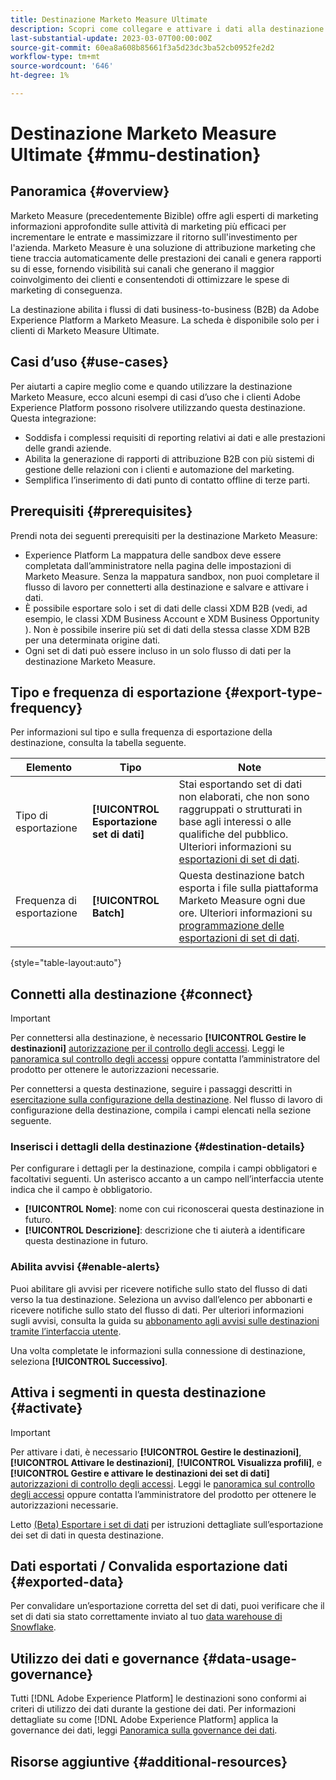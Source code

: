 ```yaml
---
title: Destinazione Marketo Measure Ultimate
description: Scopri come collegare e attivare i dati alla destinazione Marketo Measure Ultimate.
last-substantial-update: 2023-03-07T00:00:00Z
source-git-commit: 60ea8a608b85661f3a5d23dc3ba52cb0952fe2d2
workflow-type: tm+mt
source-wordcount: '646'
ht-degree: 1%

---
```



# Destinazione Marketo Measure Ultimate {#mmu-destination}

## Panoramica {#overview}

Marketo Measure (precedentemente Bizible) offre agli esperti di marketing informazioni approfondite sulle attività di marketing più efficaci per incrementare le entrate e massimizzare il ritorno sull&#39;investimento per l&#39;azienda. Marketo Measure è una soluzione di attribuzione marketing che tiene traccia automaticamente delle prestazioni dei canali e genera rapporti su di esse, fornendo visibilità sui canali che generano il maggior coinvolgimento dei clienti e consentendoti di ottimizzare le spese di marketing di conseguenza.

La destinazione abilita i flussi di dati business-to-business (B2B) da Adobe Experience Platform a Marketo Measure. La scheda è disponibile solo per i clienti di Marketo Measure Ultimate.

## Casi d’uso {#use-cases}

Per aiutarti a capire meglio come e quando utilizzare la destinazione Marketo Measure, ecco alcuni esempi di casi d’uso che i clienti Adobe Experience Platform possono risolvere utilizzando questa destinazione. Questa integrazione:

* Soddisfa i complessi requisiti di reporting relativi ai dati e alle prestazioni delle grandi aziende.
* Abilita la generazione di rapporti di attribuzione B2B con più sistemi di gestione delle relazioni con i clienti e automazione del marketing.
* Semplifica l’inserimento di dati punto di contatto offline di terze parti.

## Prerequisiti {#prerequisites}

Prendi nota dei seguenti prerequisiti per la destinazione Marketo Measure:

* Experience Platform La mappatura delle sandbox deve essere completata dall’amministratore nella pagina delle impostazioni di Marketo Measure. Senza la mappatura sandbox, non puoi completare il flusso di lavoro per connetterti alla destinazione e salvare e attivare i dati.
* È possibile esportare solo i set di dati delle classi XDM B2B (vedi, ad esempio, le classi XDM Business Account e XDM Business Opportunity ). Non è possibile inserire più set di dati della stessa classe XDM B2B per una determinata origine dati.
* Ogni set di dati può essere incluso in un solo flusso di dati per la destinazione Marketo Measure.

## Tipo e frequenza di esportazione {#export-type-frequency}

Per informazioni sul tipo e sulla frequenza di esportazione della destinazione, consulta la tabella seguente.

| Elemento | Tipo | Note |
---------|----------|---------|
| Tipo di esportazione | **[!UICONTROL Esportazione set di dati]** | Stai esportando set di dati non elaborati, che non sono raggruppati o strutturati in base agli interessi o alle qualifiche del pubblico. Ulteriori informazioni su [esportazioni di set di dati](/help/destinations/destination-types.md#dataset-export-destinations). |
| Frequenza di esportazione | **[!UICONTROL Batch]** | Questa destinazione batch esporta i file sulla piattaforma Marketo Measure ogni due ore. Ulteriori informazioni su [programmazione delle esportazioni di set di dati](/help/destinations/ui/export-datasets.md#scheduling). |

{style="table-layout:auto"}

## Connetti alla destinazione {#connect}

>[!IMPORTANT]
> 
>Per connettersi alla destinazione, è necessario **[!UICONTROL Gestire le destinazioni]** [autorizzazione per il controllo degli accessi](/help/access-control/home.md#permissions). Leggi le [panoramica sul controllo degli accessi](/help/access-control/ui/overview.md) oppure contatta l’amministratore del prodotto per ottenere le autorizzazioni necessarie.

Per connettersi a questa destinazione, seguire i passaggi descritti in [esercitazione sulla configurazione della destinazione](../../ui/connect-destination.md). Nel flusso di lavoro di configurazione della destinazione, compila i campi elencati nella sezione seguente.

### Inserisci i dettagli della destinazione {#destination-details}

Per configurare i dettagli per la destinazione, compila i campi obbligatori e facoltativi seguenti. Un asterisco accanto a un campo nell’interfaccia utente indica che il campo è obbligatorio.

* **[!UICONTROL Nome]**: nome con cui riconoscerai questa destinazione in futuro.
* **[!UICONTROL Descrizione]**: descrizione che ti aiuterà a identificare questa destinazione in futuro.

### Abilita avvisi {#enable-alerts}

Puoi abilitare gli avvisi per ricevere notifiche sullo stato del flusso di dati verso la tua destinazione. Seleziona un avviso dall’elenco per abbonarti e ricevere notifiche sullo stato del flusso di dati. Per ulteriori informazioni sugli avvisi, consulta la guida su [abbonamento agli avvisi sulle destinazioni tramite l’interfaccia utente](../../ui/alerts.md).

Una volta completate le informazioni sulla connessione di destinazione, seleziona **[!UICONTROL Successivo]**.

## Attiva i segmenti in questa destinazione {#activate}

>[!IMPORTANT]
> 
>Per attivare i dati, è necessario **[!UICONTROL Gestire le destinazioni]**, **[!UICONTROL Attivare le destinazioni]**, **[!UICONTROL Visualizza profili]**, e **[!UICONTROL Gestire e attivare le destinazioni dei set di dati]** [autorizzazioni di controllo degli accessi](/help/access-control/home.md#permissions). Leggi le [panoramica sul controllo degli accessi](/help/access-control/ui/overview.md) oppure contatta l’amministratore del prodotto per ottenere le autorizzazioni necessarie.

Letto [(Beta) Esportare i set di dati](/help/destinations/ui/export-datasets.md) per istruzioni dettagliate sull’esportazione dei set di dati in questa destinazione.

## Dati esportati / Convalida esportazione dati {#exported-data}

Per convalidare un’esportazione corretta del set di dati, puoi verificare che il set di dati sia stato correttamente inviato al tuo [data warehouse di Snowflake](https://experienceleague.adobe.com/docs/marketo-measure/using/marketo-measure-data-warehouse/data-warehouse-access-reader-account.html?lang=en).

## Utilizzo dei dati e governance {#data-usage-governance}

Tutti [!DNL Adobe Experience Platform] le destinazioni sono conformi ai criteri di utilizzo dei dati durante la gestione dei dati. Per informazioni dettagliate su come [!DNL Adobe Experience Platform] applica la governance dei dati, leggi [Panoramica sulla governance dei dati](/help/data-governance/home.md).

## Risorse aggiuntive {#additional-resources}

